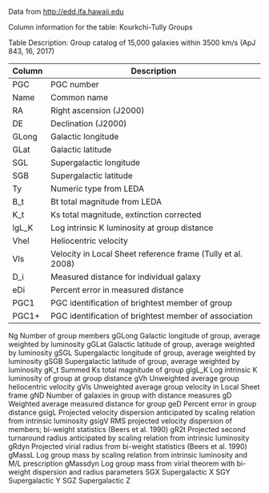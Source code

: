 Data from http://edd.ifa.hawaii.edu

Column information for the table: Kourkchi-Tully Groups

Table Description: Group catalog of 15,000 galaxies within 3500 km/s (ApJ 843, 16, 2017)

|Column	| Description |
| ----- | ------- |
| PGC	 | PGC number |
| Name |	Common name |
| RA |	Right ascension (J2000) |
| DE | 	Declination (J2000) |
| GLong |	Galactic longitude |
| GLat	| Galactic latitude |
| SGL	| Supergalactic longitude |
| SGB	| Supergalactic latitude |
| Ty	| Numeric type from LEDA| 
| B_t	| Bt total magnitude from LEDA |
| K_t	| Ks total magnitude, extinction corrected | 
| lgL_K	| Log intrinsic K luminosity at group distance |
| Vhel	| Heliocentric velocity |
| Vls	| Velocity in Local Sheet reference frame (Tully et al. 2008) |
| D_i	| Measured distance for individual galaxy |
| eDi	| Percent error in measured distance |
| PGC1	| PGC identification of brightest member of group | 
| PGC1+	| PGC identification of brightest member of association |


Ng	Number of group members
gGLong	Galactic longitude of group, average weighted by luminosity
gGLat	Galactic latitude of group, average weighted by luminosity
gSGL	Supergalactic longitude of group, average weighted by luminosity
gSGB	Supergalactic latitude of group, average weighted by luminosity
gK_t	Summed Ks total magnitude of group
glgL_K	Log intrinsic K luminosity of group at group distance
gVh	Unweighted average group heliocentric velocity
gVls	Unweighted average group velocity in Local Sheet frame
gND	Number of galaxies in group with distance measures
gD	Weighted average measured distance for group
geD	Percent error in group distance
gsigL	Projected velocity dispersion anticipated by scaling relation from intrinsic luminosity
gsigV	RMS projected velocity dispersion of members; bi-weight statistics (Beers et al. 1990)
gR2t	Projected second turnaround radius anticipated by scaling relation from intrinsic luminosity
gRdyn	Projected virial radius from bi-weight statistics (Beers et al. 1990)
gMassL	Log group mass by scaling relation from intrinsic luminosity and M/L prescription
gMassdyn	Log group mass from virial theorem with bi-weight dispersion and radius parameters
SGX	Supergalactic X
SGY	Supergalactic Y
SGZ	Supergalactic Z
